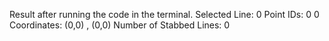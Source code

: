 Result after running the code in the terminal.
Selected Line: 0
Point IDs: 0  0
Coordinates: (0,0) , (0,0) 
 Number of Stabbed Lines: 0

